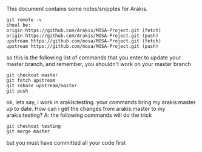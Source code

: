 This document contains some notes/snipptes for Arakis.

```
git remote -v
shoul be:
origin https://github.com/Arakis/MOSA-Project.git (fetch)
origin https://github.com/Arakis/MOSA-Project.git (push)
upstream https://github.com/mosa/MOSA-Project.git (fetch)
upstream https://github.com/mosa/MOSA-Project.git (push)
```

so this is the following list of commands that you enter to update your master branch, and remember, you shouldn't work on your master branch

```
git checkout master
git fetch upstream
git rebase upstream/master
git push
```

ok, lets say, i work in arakis:testing. your commands bring my arakis:master up to date. How can i get the changes from arakis:master to my arakis:testing?
A: the following commands will do the trick
```
git checkout testing
git merge master
```
but you must have committed all your code first
